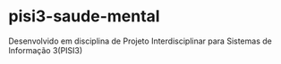 # pisi3-saude-mental
Desenvolvido em disciplina de Projeto Interdisciplinar para Sistemas de Informação 3(PISI3)
